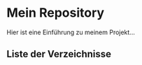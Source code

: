# Mein Repository

Hier ist eine Einführung zu meinem Projekt...

## Liste der Verzeichnisse

<!-- DIR_LIST_START -->
   

<!-- DIR_LIST_END -->
